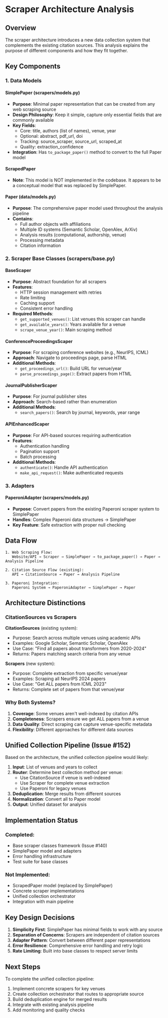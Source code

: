 # Scraper Architecture Analysis

## Overview

The scraper architecture introduces a new data collection system that complements the existing citation sources. This analysis explains the purpose of different components and how they fit together.

## Key Components

### 1. Data Models

#### SimplePaper (scrapers/models.py)
- **Purpose**: Minimal paper representation that can be created from any web scraping source
- **Design Philosophy**: Keep it simple, capture only essential fields that are commonly available
- **Key Fields**:
  - Core: title, authors (list of names), venue, year
  - Optional: abstract, pdf_url, doi
  - Tracking: source_scraper, source_url, scraped_at
  - Quality: extraction_confidence
- **Integration**: Has `to_package_paper()` method to convert to the full Paper model

#### ScrapedPaper
- **Note**: This model is NOT implemented in the codebase. It appears to be a conceptual model that was replaced by SimplePaper.

#### Paper (data/models.py) 
- **Purpose**: The comprehensive paper model used throughout the analysis pipeline
- **Contains**:
  - Full author objects with affiliations
  - Multiple ID systems (Semantic Scholar, OpenAlex, ArXiv)
  - Analysis results (computational, authorship, venue)
  - Processing metadata
  - Citation information

### 2. Scraper Base Classes (scrapers/base.py)

#### BaseScaper
- **Purpose**: Abstract foundation for all scrapers
- **Features**:
  - HTTP session management with retries
  - Rate limiting
  - Caching support
  - Consistent error handling
- **Required Methods**:
  - `get_supported_venues()`: List venues this scraper can handle
  - `get_available_years()`: Years available for a venue
  - `scrape_venue_year()`: Main scraping method

#### ConferenceProceedingsScaper
- **Purpose**: For scraping conference websites (e.g., NeurIPS, ICML)
- **Approach**: Navigate to proceedings page, parse HTML
- **Additional Methods**:
  - `get_proceedings_url()`: Build URL for venue/year
  - `parse_proceedings_page()`: Extract papers from HTML

#### JournalPublisherScaper  
- **Purpose**: For journal publisher sites
- **Approach**: Search-based rather than enumeration
- **Additional Methods**:
  - `search_papers()`: Search by journal, keywords, year range

#### APIEnhancedScaper
- **Purpose**: For API-based sources requiring authentication
- **Features**:
  - Authentication handling
  - Pagination support
  - Batch processing
- **Additional Methods**:
  - `authenticate()`: Handle API authentication
  - `make_api_request()`: Make authenticated requests

### 3. Adapters

#### PaperoniAdapter (scrapers/models.py)
- **Purpose**: Convert papers from the existing Paperoni scraper system to SimplePaper
- **Handles**: Complex Paperoni data structures → SimplePaper
- **Key Feature**: Safe extraction with proper null checking

## Data Flow

```
1. Web Scraping Flow:
   Website/API → Scraper → SimplePaper → to_package_paper() → Paper → Analysis Pipeline

2. Citation Source Flow (existing):
   API → CitationSource → Paper → Analysis Pipeline

3. Paperoni Integration:
   Paperoni System → PaperoniAdapter → SimplePaper → Paper
```

## Architecture Distinctions

### CitationSources vs Scrapers

**CitationSources** (existing system):
- Purpose: Search across multiple venues using academic APIs
- Examples: Google Scholar, Semantic Scholar, OpenAlex
- Use Case: "Find all papers about transformers from 2020-2024"
- Returns: Papers matching search criteria from any venue

**Scrapers** (new system):
- Purpose: Complete extraction from specific venue/year
- Examples: Scraping all NeurIPS 2024 papers
- Use Case: "Get ALL papers from ICML 2023"
- Returns: Complete set of papers from that venue/year

### Why Both Systems?

1. **Coverage**: Some venues aren't well-indexed by citation APIs
2. **Completeness**: Scrapers ensure we get ALL papers from a venue
3. **Data Quality**: Direct scraping can capture venue-specific metadata
4. **Flexibility**: Different approaches for different data sources

## Unified Collection Pipeline (Issue #152)

Based on the architecture, the unified collection pipeline would likely:

1. **Input**: List of venues and years to collect
2. **Router**: Determine best collection method per venue:
   - Use CitationSource if venue is well-indexed
   - Use Scraper for complete venue extraction
   - Use Paperoni for legacy venues
3. **Deduplication**: Merge results from different sources
4. **Normalization**: Convert all to Paper model
5. **Output**: Unified dataset for analysis

## Implementation Status

### Completed:
- Base scraper classes framework (Issue #140)
- SimplePaper model and adapters
- Error handling infrastructure
- Test suite for base classes

### Not Implemented:
- ScrapedPaper model (replaced by SimplePaper)
- Concrete scraper implementations
- Unified collection orchestrator
- Integration with main pipeline

## Key Design Decisions

1. **Simplicity First**: SimplePaper has minimal fields to work with any source
2. **Separation of Concerns**: Scrapers are independent of citation sources
3. **Adapter Pattern**: Convert between different paper representations
4. **Error Resilience**: Comprehensive error handling and retry logic
5. **Rate Limiting**: Built into base classes to respect server limits

## Next Steps

To complete the unified collection pipeline:

1. Implement concrete scrapers for key venues
2. Create collection orchestrator that routes to appropriate source
3. Build deduplication engine for merged results
4. Integrate with existing analysis pipeline
5. Add monitoring and quality checks